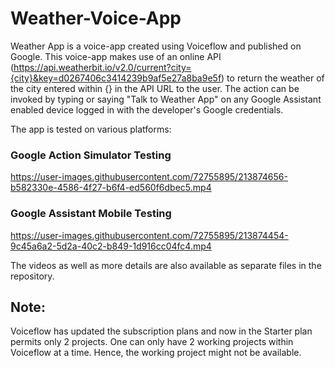 # Weather-Voice-App

Weather App is a voice-app created using Voiceflow and published on Google. This voice-app makes use of an online API (https://api.weatherbit.io/v2.0/current?city={city}&key=d0267406c3414239b9af5e27a8ba9e5f) to return the weather of the city entered within {} in the API URL to the user. The action can be invoked by typing or saying "Talk to Weather App" on any Google Assistant enabled device logged in with the developer's Google credentials.

The app is tested on various platforms:

### Google Action Simulator Testing

https://user-images.githubusercontent.com/72755895/213874656-b582330e-4586-4f27-b6f4-ed560f6dbec5.mp4

### Google Assistant Mobile Testing

https://user-images.githubusercontent.com/72755895/213874454-9c45a6a2-5d2a-40c2-b849-1d916cc04fc4.mp4

The videos as well as more details are also available as separate files in the repository.
## Note:
Voiceflow has updated the subscription plans and now in the Starter plan permits only 2 projects. One can only have 2 working projects within Voiceflow at a time. Hence, the working project might not be available. 
